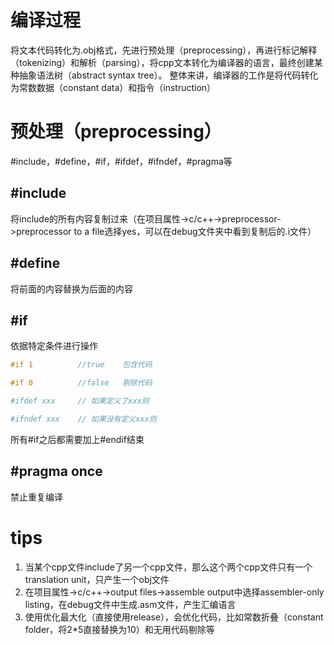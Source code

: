# 编译过程
将文本代码转化为.obj格式，先进行预处理（preprocessing），再进行标记解释（tokenizing）和解析（parsing），将cpp文本转化为编译器的语言，最终创建某种抽象语法树（abstract syntax tree）。
整体来讲，编译器的工作是将代码转化为常数数据（constant data）和指令（instruction）

# 预处理（preprocessing）
\#include，\#define，\#if，\#ifdef，\#ifndef，\#pragma等
## \#include
将include的所有内容复制过来（在项目属性->c/c++->preprocessor->preprocessor to a file选择yes，可以在debug文件夹中看到复制后的.i文件）
## \#define
将前面的内容替换为后面的内容
## \#if
依据特定条件进行操作
```c++
#if 1          //true    包含代码

#if 0          //false   剔除代码

#ifdef xxx     // 如果定义了xxx则

#ifndef xxx    // 如果没有定义xxx则
```
所有#if之后都需要加上#endif结束
## \#pragma once
禁止重复编译
# tips
1. 当某个cpp文件include了另一个cpp文件，那么这个两个cpp文件只有一个translation unit，只产生一个obj文件
2. 在项目属性->c/c++->output files->assemble output中选择assembler-only listing，在debug文件中生成.asm文件，产生汇编语言
3. 使用优化最大化（直接使用release），会优化代码，比如常数折叠（constant folder，将2\*5直接替换为10）和无用代码剔除等
